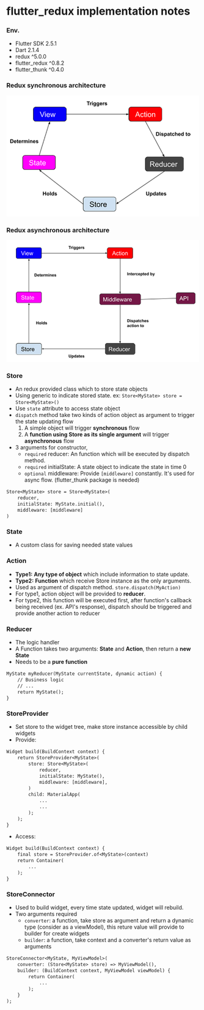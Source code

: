 # flutter_redux implementation notes 

### Env.
- Flutter SDK 2.5.1
- Dart 2.1.4
- redux ^5.0.0
- flutter_redux ^0.8.2
- flutter_thunk ^0.4.0

### Redux synchronous architecture
![image info](./redux.png)

### Redux asynchronous architecture
![image info](./redux_with_async.png)

### Store
- An redux provided class which to store state objects
- Using generic to indicate stored state. ex: `Store<MyState> store = Store<MyState>()`  
- Use `state` attribute to access state object
- `dispatch` method take two kinds of action object as argument to trigger the state updating flow
  1. A simple object will trigger **synchronous** flow
  2. A **function using Store as its single argument** will trigger **asynchronous** flow
- 3 arguments for constructor, 
  - `required` reducer: An function which will be executed by dispatch method.  
  - `required` initialState: A state object to indicate the state in time 0
  - `optional` middleware: Provide `[middleware]` constantly.  It's used for async flow. (flutter_thunk package is needed)
```
Store<MyState> store = Store<MyState>(
    reducer,
    initialState: MyState.initial(),
    middleware: [middleware]
)
```

### State
- A custom class for saving needed state values

### Action
- **Type1:** **Any type of object** which include information to state update.
- **Type2:** **Function** which receive Store instance as the only arguments.
- Used as argument of dispatch method. `store.dispatch(MyAction)`  
- For type1, action object will be provided to **reducer**.  
- For type2, this function will be executed first, after function's callback being received (ex. API's response), dispatch should be triggered and provide another action to reducer

### Reducer
- The logic handler
- A Function takes two arguments: **State** and **Action**, then return a **new State**
- Needs to be a **pure function**
```
MyState myReducer(MyState currentState, dynamic action) {
    // Business logic
    // ...
    return MyState();
}
```

### StoreProvider
- Set store to the widget tree, make store instance accessible by child widgets
- Provide: 
```
Widget build(BuildContext context) {
    return StoreProvider<MyState>(
        store: Store<MyState>(
            reducer, 
            initialState: MyState(),
            middleware: [middleware],
        )
        child: MaterialApp(
            ...
            ...
        );
    );
}
```
- Access: 
```
Widget build(BuildContext context) {
    final store = StoreProvider.of<MyState>(context)
    return Container(
        ...
    );
}
```

### StoreConnector
- Used to build widget, every time state updated, widget will rebuild.  
- Two arguments required
  - `converter`: a function, take store as argument and return a dynamic type (consider as a viewModel), this reture value will provide to builder for create widgets
  - `builder`: a function, take context and a converter's return value as arguments  
```
StoreConnector<MyState, MyViewModel>(
    converter: (Store<MyState> store) => MyViewModel(),
    builder: (BuildContext context, MyViewModel viewModel) {
        return Container(
            ...
        );
    }
);
```

